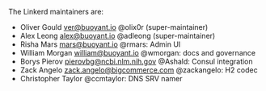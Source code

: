 The Linkerd maintainers are:

* Oliver Gould <ver@buoyant.io> @olix0r (super-maintainer)
* Alex Leong <alex@buoyant.io> @adleong (super-maintainer)
* Risha Mars <mars@buoyant.io> @rmars: Admin UI
* William Morgan <william@buoyant.io> @wmorgan: docs and governance
* Borys Pierov <pierovbg@ncbi.nlm.nih.gov> @Ashald: Consul integration
* Zack Angelo <zack.angelo@bigcommerce.com> @zackangelo: H2 codec
* Christopher Taylor @ccmtaylor: DNS SRV namer


<!--
# Adding a new maintainer

* Submit a PR modifying this file
* Add maintainer to .github/CODEOWNERS
* Obtain approvals per GOVERNANCE.md
* Invite maintainer to https://github.com/orgs/linkerd/teams/linkerd-maintainers/members
* Invite maintainer to https://github.com/orgs/linkerd/people
-->
